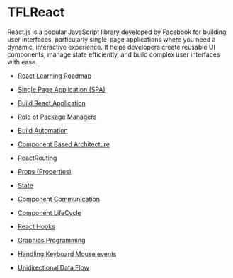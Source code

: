 # TFLReact

React.js is a popular JavaScript library developed by Facebook for building user interfaces, particularly single-page applications where you need a dynamic, interactive experience. It helps developers create reusable UI components, manage state efficiently, and build complex user interfaces with ease.

- <a href="https://github.com/RaviTambade/TFLReact/blob/main/notes/Learn.md">React Learning Roadmap</a>
- <a href="https://github.com/RaviTambade/TFLReact/blob/main/notes/SPA.md">Single Page Application (SPA)</a>
- <a href="https://github.com/RaviTambade/TFLReact/blob/main/notes/ReactBuildApp.md">Build React Application</a>
- <a href="https://github.com/RaviTambade/TFLReact/blob/main/notes/packagemanagers.md">Role of Package Managers</a>
- <a href="https://github.com/RaviTambade/TFLReact/blob/main/notes/BuildAutomation.md">Build Automation</a>
- <a href="https://github.com/RaviTambade/TFLReact/blob/main/notes/ComponentbasedArchitecture.md">Component Based Architecture</a>
- <a href="https://github.com/RaviTambade/TFLReact/blob/main/notes/ReactRouting.md">ReactRouting</a>
- <a href="https://github.com/RaviTambade/TFLReact/blob/main/notes/Props.md">Props (Properties)</a>
- <a href="https://github.com/RaviTambade/TFLReact/blob/main/notes/State.md">State</a>
- <a href="https://github.com/RaviTambade/TFLReact/blob/main/notes/communication.md">Component Communication</a>
- <a href="https://github.com/RaviTambade/TFLReact/blob/main/notes/Reactlifecycle.md">Component LifeCycle</a>
- <a href="https://github.com/RaviTambade/TFLReact/blob/main/notes/hooks.md">React Hooks</a>
- <a href="https://github.com/RaviTambade/TFLReact/blob/main/notes/graphics.md">Graphics Programming</a>

- <a href="https://github.com/RaviTambade/TFLReact/blob/main/notes/keyboardmouseevents.md">Handling Keyboard Mouse events</a>
- <a href="https://github.com/RaviTambade/TFLReact/blob/main/notes/unididataflow.md">Unidirectional Data Flow</a>
 
